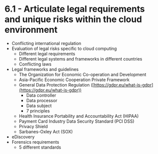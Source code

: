 # 6.1 - Articulate legal requirements and unique risks within the cloud environment

- Conflicting international regulation
- Evaluation of legal risks specific to cloud computing
  - Different legal requirements
  - Different legal systems and frameworks in different countries
  - Conflicting laws
- Legal frameworks and guidelines
  - The Organization for Economic Co-operation and Development
  - Asia-Pacific Economic Cooperation Private Framework
  - General Data Protection Regulation ([https://gdpr.eu/what-is-gdpr](https://gdpr.eu/what-is-gdpr))
    - Data controller
    - Data processor
    - Data subject
    - 7 principles
  - Health Insurance Portability and Accountability Act (HIPAA)
  - Payment Card Industry Data Security Standard (PCI DSS)
  - Privacy Shield
  - Sarbanes-Oxley Act (SOX)
- eDiscovery
- Forensics requirements
  - 5 different standards
